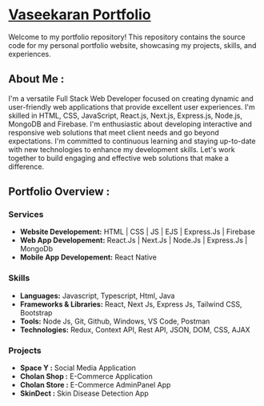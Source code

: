 ﻿# <a href="https://vaseekaran.vercel.app/" target="_blank">Vaseekaran Portfolio</a>
Welcome to my portfolio repository! This repository contains the source code for my personal portfolio website, showcasing my projects, skills, and experiences.

## About Me :
I'm a versatile Full Stack Web Developer focused on creating dynamic and user-friendly web applications that provide excellent user experiences. I'm skilled in HTML, CSS, JavaScript, React.js, Next.js, Express.js, Node.js, MongoDB and Firebase. I'm enthusiastic about developing interactive and responsive web solutions that meet client needs and go beyond expectations. I'm committed to continuous learning and staying up-to-date with new technologies to enhance my development skills. Let's work together to build engaging and effective web solutions that make a difference.

## Portfolio Overview :

### Services
- **Website Developement:** HTML | CSS | JS | EJS | Express.Js | Firebase
- **Web App Developement:** React.Js | Next.Js | Node.Js | Express.Js | MongoDb
- **Mobile App Developement:** React Native

### Skills
- **Languages:** Javascript, Typescript, Html, Java
- **Frameworks & Libraries:** React, Next Js, Express Js, Tailwind CSS, Bootstrap
- **Tools:** Node Js, Git, Github, Windows, VS Code, Postman
- **Technologies:**  Redux, Context API, Rest API, JSON, DOM, CSS, AJAX

### Projects
- **Space Y :** Social Media Application
- **Cholan Shop :** E-Commerce Application
- **Cholan Store :** E-Commerce AdminPanel App
- **SkinDect :** Skin Disease Detection App
